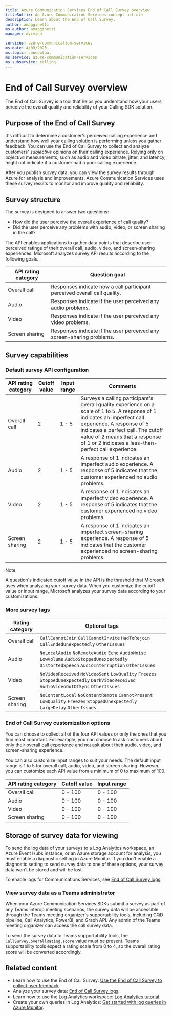 ```yaml
---
title: Azure Communication Services End of Call Survey overview
titleSuffix: An Azure Communication Services concept article
description: Learn about the End of Call Survey.
author: amagginetti
ms.author: amagginetti
manager: mvivion

services: azure-communication-services
ms.date: 4/03/2023
ms.topic: conceptual
ms.service: azure-communication-services
ms.subservice: calling
---
```


# End of Call Survey overview

The End of Call Survey is a tool that helps you understand how your users perceive the overall quality and reliability of your Calling SDK solution.

## Purpose of the End of Call Survey

It's difficult to determine a customer's perceived calling experience and understand how well your calling solution is performing unless you gather feedback. You can use the End of Call Survey to collect and analyze customers' *subjective* opinions on their calling experience. Relying only on *objective* measurements, such as audio and video bitrate, jitter, and latency, might not indicate if a customer had a poor calling experience.

After you publish survey data, you can view the survey results through Azure for analysis and improvements. Azure Communication Services uses these survey results to monitor and improve quality and reliability.

## Survey structure

The survey is designed to answer two questions:

- How did the user perceive the overall experience of call quality?
- Did the user perceive any problems with audio, video, or screen sharing in the call?

The API enables applications to gather data points that describe user-perceived ratings of their overall call, audio, video, and screen-sharing experiences. Microsoft analyzes survey API results according to the following goals.

| API rating category | Question goal |
| ----------- | ----------- |
| Overall call | Responses indicate how a call participant perceived overall call quality. |
| Audio | Responses indicate if the user perceived any audio problems. |
| Video | Responses indicate if the user perceived any video problems. |
| Screen sharing | Responses indicate if the user perceived any screen-sharing problems. |

## Survey capabilities

### Default survey API configuration

| API rating category | Cutoff value | Input range | Comments |
| ----------- | ----------- | -------- | -------- |
| Overall call | 2 | 1 - 5 | Surveys a calling participant's overall quality experience on a scale of 1 to 5. A response of 1 indicates an imperfect call experience. A response of 5 indicates a perfect call. The cutoff value of 2 means that a response of 1 or 2 indicates a less-than-perfect call experience.  |
| Audio | 2 | 1 - 5  | A response of 1 indicates an imperfect audio experience. A response of 5 indicates that the customer experienced no audio problems.  |
| Video | 2 | 1 - 5 | A response of 1 indicates an imperfect video experience. A response of 5 indicates that the customer experienced no video problems. |
| Screen sharing | 2 | 1 - 5 | A response of 1 indicates an imperfect screen-sharing experience. A response of 5 indicates that the customer experienced no screen-sharing problems. |

> [!NOTE]
> A question's indicated cutoff value in the API is the threshold that Microsoft uses when analyzing your survey data. When you customize the cutoff value or input range, Microsoft analyzes your survey data according to your customizations.

### More survey tags

| Rating category | Optional tags |
| ----------- | ----------- |
|  Overall call  |    `CallCannotJoin` `CallCannotInvite` `HadToRejoin` `CallEndedUnexpectedly`  `OtherIssues`    |
| Audio   |  `NoLocalAudio` `NoRemoteAudio` `Echo` `AudioNoise`  `LowVolume`  `AudioStoppedUnexpectedly` `DistortedSpeech` `AudioInterruption`  `OtherIssues`   |
|   Video |    `NoVideoReceived` `NoVideoSent` `LowQuality` `Freezes` `StoppedUnexpectedly` `DarkVideoReceived` `AudioVideoOutOfSync` `OtherIssues`   |
| Screen sharing   |  `NoContentLocal` `NoContentRemote` `CannotPresent` `LowQuality` `Freezes` `StoppedUnexpectedly` `LargeDelay` `OtherIssues`     |

### End of Call Survey customization options

You can choose to collect all of the four API values or only the ones that you find most important. For example, you can choose to ask customers about only their overall call experience and not ask about their audio, video, and screen-sharing experience.

You can also customize input ranges to suit your needs. The default input range is 1 to 5 for overall call, audio, video, and screen sharing. However, you can customize each API value from a minimum of 0 to maximum of 100.

| API rating category | Cutoff value | Input range |
| ----------- | ----------- | -------- |  
| Overall call | 0 - 100 | 0 - 100 |
| Audio | 0 - 100 | 0 - 100 |
| Video | 0 - 100 | 0 - 100 |
| Screen sharing | 0 - 100 | 0 - 100 |

## Storage of survey data for viewing

To send the log data of your surveys to a Log Analytics workspace, an Azure Event Hubs instance, or an Azure storage account for analysis, you must enable a diagnostic setting in Azure Monitor. If you don't enable a diagnostic setting to send survey data to one of these options, your survey data won't be stored and will be lost.

To enable logs for Communications Services, see [End of Call Survey logs](../analytics/logs/end-of-call-survey-logs.md).

### View survey data as a Teams administrator
When your Azure Communication Services SDKs submit a survey as part of any Teams interop meeting scenarios, the survey data will be accessible through the Teams meeting organizer's supportability tools, including CQD pipeline, Call Analytics, PowerBI, and Graph API. Any admin of the Teams meeting organizer can access the call survey data. 

To send the survey data to Teams supportability tools, the `CallSurvey.overallRating.score` value must be present. Teams supportability tools expect a rating scale from 0 to 4, so the overall rating score will be converted accordingly.

## Related content

- Learn how to use the End of Call Survey: [Use the End of Call Survey to collect user feedback](../../tutorials/end-of-call-survey-tutorial.md).
- Analyze your survey data: [End of Call Survey logs](../analytics/logs/end-of-call-survey-logs.md).
- Learn how to use the Log Analytics workspace: [Log Analytics tutorial](/azure/azure-monitor/logs/log-analytics-tutorial).
- Create your own queries in Log Analytics: [Get started with log queries in Azure Monitor](/azure/azure-monitor/logs/get-started-queries).
